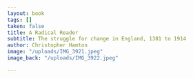 ```yaml
---
layout: book
tags: []
taken: false
title: A Radical Reader
subtitle: The struggle for change in England, 1381 to 1914
author: Christopher Hamton
image: "/uploads/IMG_3921.jpeg"
image_back: "/uploads/IMG_3922.jpeg"

---
```

